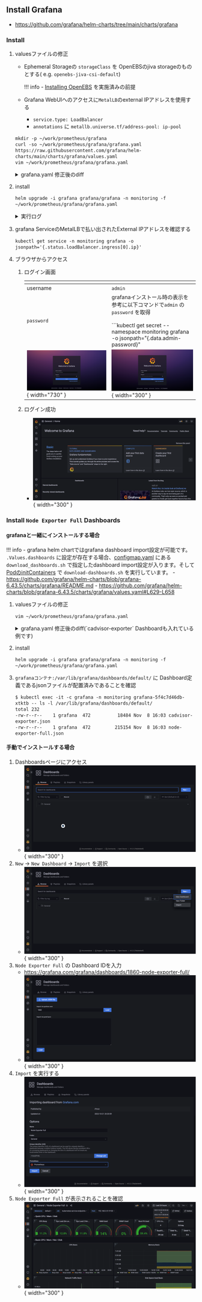 ## Install Grafana

- https://github.com/grafana/helm-charts/tree/main/charts/grafana

### Install

1. valuesファイルの修正
    - Ephemeral Storageの `storageClass` を OpenEBSのjiva storageのものとする( e.g. `openebs-jiva-csi-default`)

        !!! info
            - [Installing OpenEBS](/addons/openebs/install/) を実施済みの前提

    - Grafana WebUIへのアクセスに`MetalLB`のexternal IPアドレスを使用する
        - `service.type: LoadBalancer`
        - `annotations` に `metallb.universe.tf/address-pool: ip-pool`

    ```
    mkdir -p ~/work/prometheus/grafana
    curl -so ~/work/prometheus/grafana/grafana.yaml https://raw.githubusercontent.com/grafana/helm-charts/main/charts/grafana/values.yaml
    vim ~/work/prometheus/grafana/grafana.yaml
    ```

      <details><summary>grafana.yaml 修正後のdiff</summary>
      ```
      $ diff -u <(curl -s https://raw.githubusercontent.com/grafana/helm-charts/main/charts/grafana/values.yaml) <(cat ~/work/prometheus/grafana/grafana.yaml)
      --- /dev/fd/63  2022-10-30 15:05:32.554153834 +0000
      +++ /dev/fd/62  2022-10-30 15:05:32.566153656 +0000
      @@ -157,12 +157,13 @@
       ##
       service:
         enabled: true
      -  type: ClusterIP
      +  type: LoadBalancer
         port: 80
         targetPort: 3000
           # targetPort: 4181 To be used with a proxy extraContainer
         ## Service annotations. Can be templated.
      -  annotations: {}
      +  annotations:
      +    metallb.universe.tf/address-pool: ip-pool
         labels: {}
         portName: service
         # Adds the appProtocol field to the service. This allows to work with istio protocol selection. Ex: "http" or "tcp"
      @@ -297,10 +297,10 @@
       persistence:
         type: pvc
         enabled: false
      -  # storageClassName: default
      +  storageClassName: openebs-jiva-csi-default
         accessModes:
           - ReadWriteOnce
      -  size: 10Gi
      +  size: 5Gi
         # annotations: {}
         finalizers:
           - kubernetes.io/pvc-protection
      @@ -507,15 +507,14 @@
       ## Configure grafana datasources
       ## ref: http://docs.grafana.org/administration/provisioning/#datasources
       ##
      -datasources: {}
      -#  datasources.yaml:
      -#    apiVersion: 1
      -#    datasources:
      -#    - name: Prometheus
      -#      type: prometheus
      -#      url: http://prometheus-prometheus-server
      -#      access: proxy
      -#      isDefault: true
      +datasources:
      +  datasources.yaml:
      +    apiVersion: 1
      +    datasources:
      +    - name: Prometheus
      +      type: prometheus
      +      url: http://prometheus-server.monitoring.svc.cluster.local
      +      isDefault: true
       #    - name: CloudWatch
       #      type: cloudwatch
       #      access: proxy
      ```
      </details>

1. install

    ```
    helm upgrade -i grafana grafana/grafana -n monitoring -f ~/work/prometheus/grafana/grafana.yaml
    ```

      <details><summary>実行ログ</summary>
      ```
      $ helm upgrade -i grafana grafana/grafana -n monitoring -f ~/work/prometheus/grafana/grafana.yaml
      Release "grafana" does not exist. Installing it now.
      W1030 15:08:59.041312  221007 warnings.go:70] policy/v1beta1 PodSecurityPolicy is deprecated in v1.21+, unavailable in v1.25+
      W1030 15:08:59.265293  221007 warnings.go:70] policy/v1beta1 PodSecurityPolicy is deprecated in v1.21+, unavailable in v1.25+
      NAME: grafana
      LAST DEPLOYED: Sun Oct 30 15:08:54 2022
      NAMESPACE: monitoring
      STATUS: deployed
      REVISION: 1
      NOTES:
      1. Get your 'admin' user password by running:
      
         kubectl get secret --namespace monitoring grafana -o jsonpath="{.data.admin-password}" | base64 --decode ; echo
      
      2. The Grafana server can be accessed via port 80 on the following DNS name from within your cluster:
      
         grafana.monitoring.svc.cluster.local
      
         Get the Grafana URL to visit by running these commands in the same shell:
      NOTE: It may take a few minutes for the LoadBalancer IP to be available.
              You can watch the status of by running 'kubectl get svc --namespace monitoring -w grafana'
           export SERVICE_IP=$(kubectl get svc --namespace monitoring grafana -o jsonpath='{.status.loadBalancer.ingress[0].ip}')
           http://$SERVICE_IP:80

      3. Login with the password from step 1 and the username: admin
      #################################################################################
      ######   WARNING: Persistence is disabled!!! You will lose your data when   #####
      ######            the Grafana pod is terminated.                            #####
      #################################################################################
      ```
      </details>

1. grafana ServiceのMetalLBで払い出されたExternal IPアドレスを確認する
    ```
    kubectl get service -n monitoring grafana -o jsonpath='{.status.loadBalancer.ingress[0].ip}'
    ```

1. ブラウザからアクセス
    1. ログイン画面

        | <!-- --> | <!-- --> |
        |:---|:---|
        | username | `admin` |
        | `password` | grafanaインストール時の表示を参考に以下コマンドで`admin` の `password` を取得<br><br>```kubectl get secret --namespace monitoring grafana -o jsonpath="{.data.admin-password}" | base64 --decode ; echo``` |
        | ![](grafana_01.png){ width="730" } | ![](grafana_02.png){ width="300" } |

    1. ログイン成功
        - ![](grafana_03.png){ width="300" }

### Install `Node Exporter Full` Dashboards

#### grafanaと一緒にインストールする場合

!!! info
    - grafana helm chartではgrafana dashboard import設定が可能です。
      `.Values.dashboards` に設定が存在する場合、[configmap.yaml](https://github.com/grafana/helm-charts/blob/grafana-6.43.5/charts/grafana/templates/configmap.yaml#L74-L133) にある `download_dashboards.sh` で指定したdashboard import設定が入ります。そして [PodのinitContainers](https://github.com/grafana/helm-charts/blob/grafana-6.43.5/charts/grafana/templates/_pod.tpl#L45-L87) で `download-dashboards.sh` を実行しています。
        - https://github.com/grafana/helm-charts/blob/grafana-6.43.5/charts/grafana/README.md
        - https://github.com/grafana/helm-charts/blob/grafana-6.43.5/charts/grafana/values.yaml#L629-L658

1. valuesファイルの修正
    ```
    vim ~/work/prometheus/grafana/grafana.yaml
    ```

      <details><summary>grafana.yaml 修正後のdiff(`cadvisor-exporter` Dashboardも入れている例です)</summary>
      ```
      $ diff -u <(curl -s https://raw.githubusercontent.com/grafana/helm-charts/main/charts/grafana/values.yaml) <(cat ~/work/prometheus/grafana/grafana.yaml)

      ~ snip ~

      @@ -632,7 +632,17 @@
       ##
       ## dashboards per provider, use provider name as key.
       ##
      -dashboards: {}
      +dashboards:
      +  default:
      +    node-exporter-full:
      +      # https://grafana.com/grafana/dashboards/1860-node-exporter-full/
      +      gnetId: 1860
      +      datasource: Prometheus
      +    cadvisor-exporter:
      +      # https://grafana.com/grafana/dashboards/14282-cadvisor-exporter/
      +      gnetId: 14282
      +      datasource: Prometheus
      +
         # default:
         #   some-dashboard:
         #     json: |

      ```
      </details>

1. install
    ```
    helm upgrade -i grafana grafana/grafana -n monitoring -f ~/work/prometheus/grafana/grafana.yaml
    ```

1. `grafanaコンテナ:/var/lib/grafana/dashboards/default/` に Dashboard定義であるjsonファイルが配置済みであることを確認
    ```
    $ kubectl exec -it -c grafana -n monitoring grafana-5f4c7d46db-xtktb -- ls -l /var/lib/grafana/dashboards/default/
    total 232
    -rw-r--r--    1 grafana  472          18484 Nov  8 16:03 cadvisor-exporter.json
    -rw-r--r--    1 grafana  472         215154 Nov  8 16:03 node-exporter-full.json
    ```

#### 手動でインストールする場合

1. Dashboardsページにアクセス
    - ![](grafana_04.png){ width="300" }
1. `New` -> `New Dashboard` -> `Import` を選択
    - ![](grafana_05.png){ width="300" }
1. `Node Exporter Full` の Dashboard IDを入力
    - https://grafana.com/grafana/dashboards/1860-node-exporter-full/
    - ![](grafana_06.png){ width="300" }
1. `Import` を実行する
    - ![](grafana_07.png){ width="300" }
1. `Node Exporter Full` が表示されることを確認
    - ![](grafana_08.png){ width="300" }

